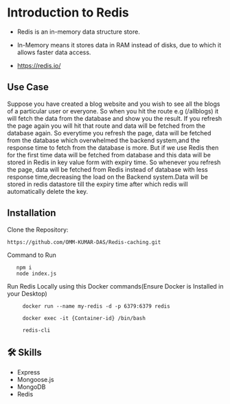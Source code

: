 
# Introduction to Redis

- Redis is an in-memory data structure store.

- In-Memory means it stores data in RAM instead of disks, due to which it allows faster data access.

- https://redis.io/


## Use Case

Suppose you have created a blog website and you wish to see all the blogs of a particular user or everyone. So when you hit the route e.g (/allblogs) it will fetch the data from the database and show you the result. If you refresh the page again you will hit that  route and data will be fetched from the database again. So everytime you refresh the page, data will be fetched from the database which overwhelmed the backend system,and the response time to fetch from the database is more. But if we use Redis then for the first time  data will be fetched from database and this data will be stored in Redis in key value form with expiry time. So whenever you refresh the page, data will be fetched from Redis instead of database with less response time,decreasing the load on the Backend system.Data will be stored in redis datastore till the expiry time after which redis will automatically delete the key.



## Installation

Clone the Repository:

```bash
https://github.com/OMM-KUMAR-DAS/Redis-caching.git

```

Command to Run

```
   npm i
   node index.js
```

Run Redis Locally using this Docker commands(Ensure Docker is Installed in your Desktop)

```
     docker run --name my-redis -d -p 6379:6379 redis

     docker exec -it {Container-id} /bin/bash

     redis-cli
```
    
## 🛠 Skills
- Express
- Mongoose.js
- MongoDB
- Redis

